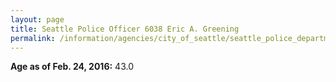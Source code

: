 ```yaml
---
layout: page
title: Seattle Police Officer 6038 Eric A. Greening
permalink: /information/agencies/city_of_seattle/seattle_police_department/copbook/6038/
---
```


**Age as of Feb. 24, 2016:** 43.0
